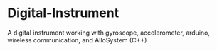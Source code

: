# Digital-Instrument
A digital instrument working with gyroscope, accelerometer, arduino, wireless communication, and AlloSystem (C++)
